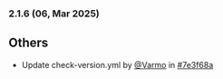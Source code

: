 ### 2.1.6 (06, Mar 2025)
## Others
- Update check-version.yml by [<u>@Varmo</u>](https://www.github.com/Varmo) in [#7e3f68a](https://github.com/buerokratt/Buerokratt-Chatbot/commit/7e3f68a)
